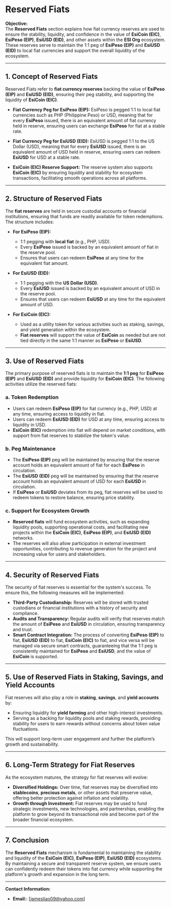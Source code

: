 # **Reserved Fiats**

**Objective:**  
The **Reserved Fiats** section explains how fiat currency reserves are used to ensure the stability, liquidity, and confidence in the value of **EsiCoin (EIC)**, **EsiPeso (EIP)**, **EsiUSD (EID)**, and other assets within the **ESI Org** ecosystem. These reserves serve to maintain the 1:1 peg of **EsiPeso (EIP)** and **EsiUSD (EID)** to local fiat currencies and support the overall liquidity of the ecosystem.

---

## **1. Concept of Reserved Fiats**

Reserved Fiats refer to **fiat currency reserves** backing the value of **EsiPeso (EIP)** and **EsiUSD (EID)**, ensuring their peg stability, and supporting the liquidity of **EsiCoin (EIC)**.

- **Fiat Currency Peg for EsiPeso (EIP):** EsiPeso is pegged 1:1 to local fiat currencies such as PHP (Philippine Peso) or USD, meaning that for every **EsiPeso** issued, there is an equivalent amount of fiat currency held in reserve, ensuring users can exchange **EsiPeso** for fiat at a stable rate.

- **Fiat Currency Peg for EsiUSD (EID):** EsiUSD is pegged 1:1 to the US Dollar (USD), meaning that for every **EsiUSD** issued, there is an equivalent amount of USD held in reserve, ensuring users can redeem **EsiUSD** for USD at a stable rate.

- **EsiCoin (EIC) Reserve Support:** The reserve system also supports **EsiCoin (EIC)** by ensuring liquidity and stability for ecosystem transactions, facilitating smooth operations across all platforms.

---

## **2. Structure of Reserved Fiats**

The **fiat reserves** are held in secure custodial accounts or financial institutions, ensuring that funds are readily available for token redemptions. The structure includes:

- **For EsiPeso (EIP):**  
  - 1:1 pegging with **local fiat** (e.g., PHP, USD).
  - Every **EsiPeso** issued is backed by an equivalent amount of fiat in the reserve pool.
  - Ensures that users can redeem **EsiPeso** at any time for the equivalent fiat amount.

- **For EsiUSD (EID):**  
  - 1:1 pegging with the **US Dollar (USD)**.
  - Every **EsiUSD** issued is backed by an equivalent amount of USD in the reserve pool.
  - Ensures that users can redeem **EsiUSD** at any time for the equivalent amount of USD.

- **For EsiCoin (EIC):**  
  - Used as a utility token for various activities such as staking, savings, and yield generation within the ecosystem.
  - **Fiat reserves** will support the value of **EsiCoin** as needed but are not tied directly in the same 1:1 manner as **EsiPeso** or **EsiUSD**.

---

## **3. Use of Reserved Fiats**

The primary purpose of reserved fiats is to maintain the **1:1 peg** for **EsiPeso (EIP)** and **EsiUSD (EID)** and provide liquidity for **EsiCoin (EIC)**. The following activities utilize the reserved fiats:

### **a. Token Redemption**

- Users can redeem **EsiPeso (EIP)** for fiat currency (e.g., PHP, USD) at any time, ensuring access to liquidity in fiat.
- Users can redeem **EsiUSD (EID)** for USD at any time, ensuring access to liquidity in USD.
- **EsiCoin (EIC)** redemption into fiat will depend on market conditions, with support from fiat reserves to stabilize the token's value.

### **b. Peg Maintenance**

- The **EsiPeso (EIP)** peg will be maintained by ensuring that the reserve account holds an equivalent amount of fiat for each **EsiPeso** in circulation.
- The **EsiUSD (EID)** peg will be maintained by ensuring that the reserve account holds an equivalent amount of USD for each **EsiUSD** in circulation.
- If **EsiPeso** or **EsiUSD** deviates from its peg, fiat reserves will be used to redeem tokens to restore balance, ensuring price stability.

### **c. Support for Ecosystem Growth**

- **Reserved fiats** will fund ecosystem activities, such as expanding liquidity pools, supporting operational costs, and facilitating new projects within the **EsiCoin (EIC)**, **EsiPeso (EIP)**, and **EsiUSD (EID)** networks.
- The reserves will also allow participation in external investment opportunities, contributing to revenue generation for the project and increasing value for users and stakeholders.

---

## **4. Security of Reserved Fiats**

The security of fiat reserves is essential for the system's success. To ensure this, the following measures will be implemented:

- **Third-Party Custodianship:** Reserves will be stored with trusted custodians or financial institutions with a history of security and compliance.
- **Audits and Transparency:** Regular audits will verify that reserves match the amount of **EsiPeso** and **EsiUSD** in circulation, ensuring transparency and trust.
- **Smart Contract Integration:** The process of converting **EsiPeso (EIP)** to fiat, **EsiUSD (EID)** to fiat, **EsiCoin (EIC)** to fiat, and vice versa will be managed via secure smart contracts, guaranteeing that the 1:1 peg is consistently maintained for **EsiPeso** and **EsiUSD**, and the value of **EsiCoin** is supported.

---

## **5. Use of Reserved Fiats in Staking, Savings, and Yield Accounts**

Fiat reserves will also play a role in **staking**, **savings**, and **yield accounts** by:

- Ensuring liquidity for **yield farming** and other high-interest investments.
- Serving as a backing for liquidity pools and staking rewards, providing stability for users to earn rewards without concerns about token value fluctuations.

This will support long-term user engagement and further the platform’s growth and sustainability.

---

## **6. Long-Term Strategy for Fiat Reserves**

As the ecosystem matures, the strategy for fiat reserves will evolve:

- **Diversified Holdings:** Over time, fiat reserves may be diversified into **stablecoins**, **precious metals**, or other assets that preserve value, offering better protection against inflation and volatility.
- **Growth through Investment:** Fiat reserves may be used to fund strategic investments, new technologies, and partnerships, enabling the platform to grow beyond its transactional role and become part of the broader financial ecosystem.

---

## **7. Conclusion**

The **Reserved Fiats** mechanism is fundamental to maintaining the stability and liquidity of the **EsiCoin (EIC)**, **EsiPeso (EIP)**, **EsiUSD (EID)** ecosystems. By maintaining a secure and transparent reserve system, we ensure users can confidently redeem their tokens into fiat currency while supporting the platform's growth and expansion in the long term.

---

**Contact Information:**

- **Email:**: [jamesliao09@yahoo.com]
